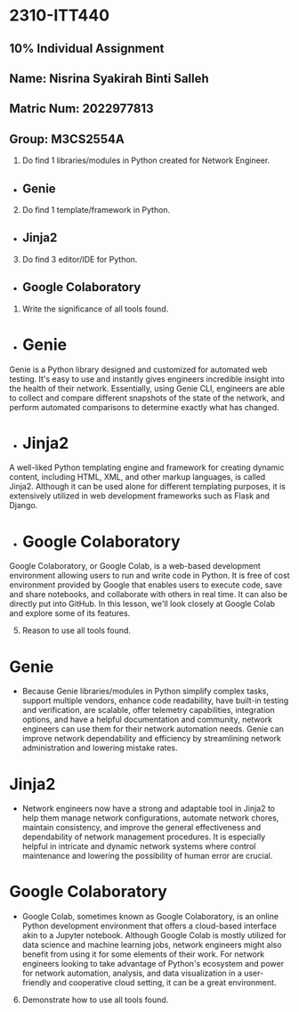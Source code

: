 # 2310-ITT440
## 10% Individual Assignment
## Name: Nisrina Syakirah Binti Salleh
## Matric Num: 2022977813
## Group: M3CS2554A



1.	Do find 1 libraries/modules in Python created for Network Engineer.
-	## Genie

2.	Do find 1 template/framework in Python.
-	## Jinja2

3.	Do find 3 editor/IDE for Python.
-	## Google Colaboratory

1.	Write the significance of all tools found.

-	# Genie
Genie is a Python library designed and customized for automated web testing. It's easy to use and instantly gives engineers incredible insight into the health of their network. Essentially, using Genie CLI, engineers are able to collect and compare different snapshots of the state of the network, and perform automated comparisons to determine exactly what has changed.

-	# Jinja2
A well-liked Python templating engine and framework for creating dynamic content, including HTML, XML, and other markup languages, is called Jinja2. Although it can be used alone for different templating purposes, it is extensively utilized in web development frameworks such as Flask and Django.

-	# Google Colaboratory
Google Colaboratory, or Google Colab, is a web-based development environment allowing users to run and write code in Python. It is free of cost environment provided by Google that enables users to execute code, save and share notebooks, and collaborate with others in real time. It can also be directly put into GitHub. In this lesson, we'll look closely at Google Colab and explore some of its features.

5.	Reason to use all tools found. 

# Genie
-	Because Genie libraries/modules in Python simplify complex tasks, support multiple vendors, enhance code readability, have built-in testing and verification, are scalable, offer telemetry capabilities, integration options, and have a helpful documentation and community, network engineers can use them for their network automation needs. Genie can improve network dependability and efficiency by streamlining network administration and lowering mistake rates.

# Jinja2
-	Network engineers now have a strong and adaptable tool in Jinja2 to help them manage network configurations, automate network chores, maintain consistency, and improve the general effectiveness and dependability of network management procedures. It is especially helpful in intricate and dynamic network systems where control maintenance and lowering the possibility of human error are crucial.

# Google Colaboratory
-	Google Colab, sometimes known as Google Colaboratory, is an online Python development environment that offers a cloud-based interface akin to a Jupyter notebook. Although Google Colab is mostly utilized for data science and machine learning jobs, network engineers might also benefit from using it for some elements of their work. For network engineers looking to take advantage of Python's ecosystem and power for network automation, analysis, and data visualization in a user-friendly and cooperative cloud setting, it can be a great environment.

6.	Demonstrate how to use all tools found.
